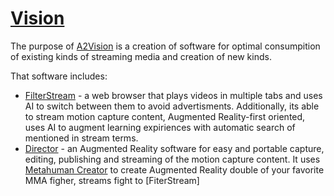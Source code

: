 # [Vision](https://www.reddit.com/r/Damnthatsinteresting/comments/qsbz61/this_1950s_newsreel_where_louella_gallagher/?utm_source=share&utm_medium=ios_app&utm_name=iossmf)



The purpose of [A2Vision](https://github.com/A2Vision) is a creation of software for optimal consumpition of existing kinds of streaming media and creation of new kinds.

That software includes:

 - [FilterStream](https://github.com/A2Vision/FilterStream) - a web browser that plays videos in multiple tabs and uses AI to switch between them to avoid advertisments. Additionally, its able to stream motion capture content, Augmented Reality-first oriented, uses AI to augment learning expiriences with automatic search of mentioned in stream terms.
 - [Director](https://github.com/A2Vision/Director) - an Augmented Reality software for easy and portable capture, editing, publishing and streaming of the motion capture content. It uses [Metahuman Creator](https://www.unrealengine.com/en-US/metahuman-creator) to create Augmented Reality double of your favorite MMA figher, streams fight to [FiterStream] 

